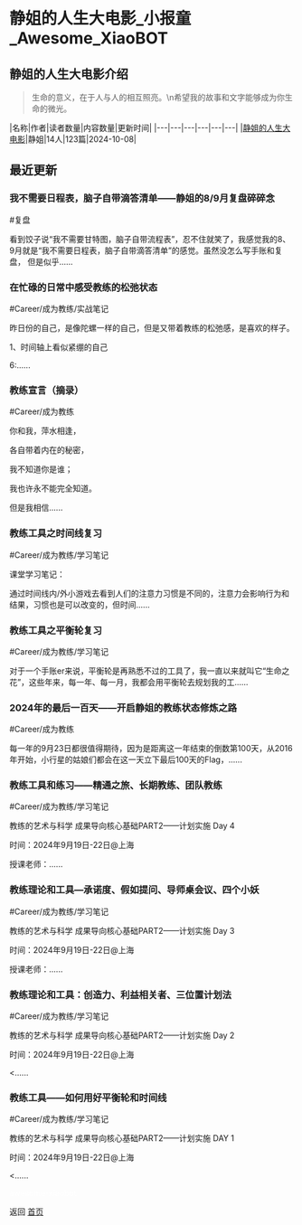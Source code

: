 # 静姐的人生大电影_小报童_Awesome_XiaoBOT

## 静姐的人生大电影介绍
> 生命的意义，在于人与人的相互照亮。\n希望我的故事和文字能够成为你生命的微光。  
  


|名称|作者|读者数量|内容数量|更新时间|
|---|---|---|---|---|---|
|[静姐的人生大电影](https://xiaobot.net/p/joannaduan?refer=0b133df9-27dc-423b-8101-639049001c13)|静姐|14人|123篇|2024-10-08|

## 最近更新
### 我不需要日程表，脑子自带滴答清单——静姐的8/9月复盘碎碎念

#复盘

看到饺子说“我不需要甘特图，脑子自带流程表”，忍不住就笑了，我感觉我的8、9月就是“我不需要日程表，脑子自带滴答清单”的感觉。虽然没怎么写手账和复盘，
但是似乎......

### 在忙碌的日常中感受教练的松弛状态

#Career/成为教练/实战笔记

昨日份的自己，是像陀螺一样的自己，但是又带着教练的松弛感，是喜欢的样子。

1、时间轴上看似紧绷的自己

6:......

### 教练宣言（摘录）

#Career/成为教练

你和我，萍水相逢，

各自带着内在的秘密，

我不知道你是谁；

我也许永不能完全知道。

但是我相信......

### 教练工具之时间线复习

#Career/成为教练/学习笔记

课堂学习笔记：

通过时间线内/外小游戏去看到人们的注意力习惯是不同的，注意力会影响行为和结果，习惯也是可以改变的，但时间......

### 教练工具之平衡轮复习

#Career/成为教练/学习笔记

对于一个手账er来说，平衡轮是再熟悉不过的工具了，我一直以来就叫它“生命之花”，这些年来，每一年、每一月，我都会用平衡轮去规划我的工......

### 2024年的最后一百天——开启静姐的教练状态修炼之路

#Career/成为教练

每一年的9月23日都很值得期待，因为是距离这一年结束的倒数第100天，从2016年开始，小行星的姑娘们都会在这一天立下最后100天的Flag，......

### 教练工具和练习——精通之旅、长期教练、团队教练

#Career/成为教练/学习笔记

教练的艺术与科学 成果导向核心基础PART2——计划实施 Day 4

时间：2024年9月19日-22日@上海

授课老师：......

### 教练理论和工具—承诺度、假如提问、导师桌会议、四个小妖

#Career/成为教练/学习笔记

教练的艺术与科学 成果导向核心基础PART2——计划实施 Day 3

时间：2024年9月19日-22日@上海

授课老师：......

### 教练理论和工具：创造力、利益相关者、三位置计划法

#Career/成为教练/学习笔记

教练的艺术与科学 成果导向核心基础PART2——计划实施 Day 2

时间：2024年9月19日-22日@上海

<......

### 教练工具——如何用好平衡轮和时间线

#Career/成为教练/学习笔记

教练的艺术与科学 成果导向核心基础PART2——计划实施 DAY 1

时间：2024年9月19日-22日@上海

<......


<a href="https://github.com/Reno9527/awesome-xiaobot" style="color: white; text-decoration: none;">awesome-xiaobot</a>

返回 [首页](../README.md)

